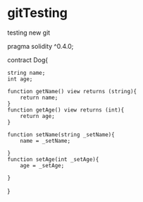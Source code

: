 # gitTesting
testing new git

pragma solidity ^0.4.0;

contract Dog{
    
    string name;
    int age;
    
    function getName() view returns (string){
        return name;
    }
    function getAge() view returns (int){
        return age;
    }
    
    function setName(string _setName){
        name = _setName;
        
    }
    function setAge(int _setAge){
        age = _setAge;
        
    }
    
}
